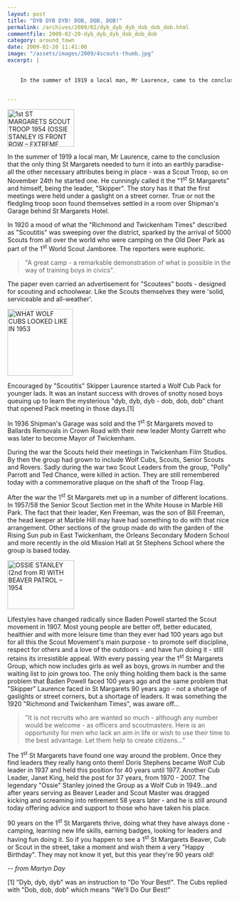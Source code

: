 ```yaml
---
layout: post
title: "DYB DYB DYB! DOB, DOB, DOB!"
permalink: /archives/2009/02/dyb_dyb_dyb_dob_dob_dob.html
commentfile: 2009-02-20-dyb_dyb_dyb_dob_dob_dob
category: around_town
date: 2009-02-20 11:41:00
image: "/assets/images/2009/4scouts-thumb.jpg"
excerpt: |
    
    
    In the summer of 1919 a local man, Mr Laurence, came to the conclusion that the only thing St Margarets needed to turn it into an earthly paradise- all the other necessary attributes being in place - was a Scout Troop, so on November 24th he started one. He cunningly called it the "1<sup>st</sup> St Margarets" and himself, being the leader,  "Skipper". The story has it that the first meetings were held under a gaslight on a street corner. True or not the fledgling troop soon found themselves settled in a room over Shipman's Garage behind St Margarets Hotel.
    

---
```


<a href="/assets/images/2009/1st_stmgrts.jpg"><img src="/assets/images/2009/1st_stmgrts-thumb.jpg" width="150" height="84" alt="1st ST MARGARETS SCOUT TROOP 1954 (OSSIE STANLEY IS FRONT ROW – EXTREME RIGHT)" class="photo right" /></a>

In the summer of 1919 a local man, Mr Laurence, came to the conclusion that the only thing St Margarets needed to turn it into an earthly paradise- all the other necessary attributes being in place - was a Scout Troop, so on November 24th he started one. He cunningly called it the "1<sup>st</sup> St Margarets" and himself, being the leader, "Skipper". The story has it that the first meetings were held under a gaslight on a street corner. True or not the fledgling troop soon found themselves settled in a room over Shipman's Garage behind St Margarets Hotel.

In 1920 a mood of what the "Richmond and Twickenham Times" described as "Scoutitis" was sweeping over the district, sparked by the arrival of 5000 Scouts from all over the world who were camping on the Old Deer Park as part of the 1<sup>st</sup> World Scout Jamboree. The reporters were euphoric.

> "A great camp - a remarkable demonstration of what is possible in the way of training boys in civics".

The paper even carried an advertisement for "Scoutees" boots - designed for scouting and schoolwear. Like the Scouts themselves they were 'solid, serviceable and all-weather'.

<a href="/assets/images/2009/wolf_clubs_1953.jpg"><img src="/assets/images/2009/wolf_clubs_1953-thumb.jpg" width="147" height="150" alt="WHAT WOLF CUBS LOOKED LIKE IN 1953" class="photo right" /></a>

Encouraged by "Scoutitis" Skipper Laurence started a Wolf Cub Pack for younger lads. It was an instant success with droves of snotty nosed boys queuing up to learn the mysterious "dyb, dyb, dyb - dob, dob, dob" chant that opened Pack meeting in those days.[1]

In 1936 Shipman's Garage was sold and the 1<sup>st</sup> St Margarets moved to Ballards Removals in Crown Road with their new leader Monty Garrett who was later to become Mayor of Twickenham.

During the war the Scouts held their meetings in Twickenham Film Studios. By then the group had grown to include Wolf Cubs, Scouts, Senior Scouts and Rovers. Sadly during the war two Scout Leaders from the group, "Polly" Parrott and Ted Chance, were killed in action. They are still remembered today with a commemorative plaque on the shaft of the Troop Flag.

After the war the 1<sup>st</sup> St Margarets met up in a number of different locations. In 1957/58 the Senior Scout Section met in the White House in Marble Hill Park. The fact that their leader, Ken Freeman, was the son of Bill Freeman, the head keeper at Marble Hill may have had something to do with that nice arrangement. Other sections of the group made do with the garden of the Rising Sun pub in East Twickenham, the Orleans Secondary Modern School and more recently in the old Mission Hall at St Stephens School where the group is based today.

<a href="/assets/images/2009/4scouts.jpg"><img src="/assets/images/2009/4scouts-thumb.jpg" width="150" height="110" alt="OSSIE STANLEY (2nd from R) WITH BEAVER PATROL – 1954" class="photo right" /></a>

Lifestyles have changed radically since Baden Powell started the Scout movement in 1907. Most young people are better off, better educated, healthier and with more leisure time than they ever had 100 years ago but for all this the Scout Movement's main purpose - to promote self discipline, respect for others and a love of the outdoors - and have fun doing it - still retains its irresistible appeal. With every passing year the 1<sup>st</sup> St Margarets Group, which now includes girls as well as boys, grows in number and the waiting list to join grows too. The only thing holding them back is the same problem that Baden Powell faced 100 years ago and the same problem that "Skipper" Laurence faced in St Margarets 90 years ago - not a shortage of gaslights or street corners, but a shortage of leaders. It was something the 1920 "Richmond and Twickenham Times", was aware off...

> "It is not recruits who are wanted so much - although any number would be welcome - as officers and scoutmasters. Here is an opportunity for men who lack an aim in life or wish to use their time to the best advantage. Let them help to create citizens..."

The 1<sup>st</sup> St Margarets have found one way around the problem. Once they find leaders they really hang onto them! Doris Stephens became Wolf Cub leader in 1937 and held this position for 40 years until 1977. Another Cub Leader, Janet King, held the post for 37 years, from 1970 - 2007. The legendary "Ossie" Stanley joined the Group as a Wolf Cub in 1949...and after years serving as Beaver Leader and Scout Master was dragged kicking and screaming into retirement 58 years later - and he is still around today offering advice and support to those who have taken his place.

90 years on the 1<sup>st</sup> St Margarets thrive, doing what they have always done - camping, learning new life skills, earning badges, looking for leaders and having fun doing it.
So if you happen to see a 1<sup>st</sup> St Margarets Beaver, Cub or Scout in the street, take a moment and wish them a very "Happy Birthday". They may not know it yet, but this year they're 90 years old!

<cite>-- from Martyn Day</cite>

[1] "Dyb, dyb, dyb" was an instruction to "Do Your Best!". The Cubs replied with "Dob, dob, dob" which means "We'll Do Our Best!"
